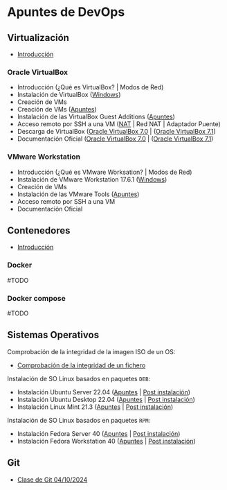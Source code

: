 # Apuntes de DevOps

## Virtualización

* [Introducción](./apuntes/virtualizacion/intro-virtualizacion.md)

### Oracle VirtualBox

* Introducción (¿Qué es VirtualBox? | Modos de Red)
* Instalación de VirtualBox ([Windows](./apuntes/virtualizacion/vbox7.4.1-install.md))
* Creación de VMs
* Creación de VMs ([Apuntes](./apuntes/virtualizacion/vbox-vm-create.md))
* Instalación de las VirtualBox Guest Additions ([Apuntes](./apuntes/virtualizacion/vbox-gas-install.md))
* Acceso remoto por SSH a una VM ([NAT](./apuntes/virtualizacion/vbox-ssh-access.md) | Red NAT | Adaptador Puente)
* Descarga de VirtualBox ([Oracle VirtualBox 7.0](https://www.virtualbox.org/wiki/Download_Old_Builds_7_0) | ([Oracle VirtualBox 7.1](https://www.virtualbox.org/wiki/Downloads))
* Documentación Oficial ([Oracle VirtualBox 7.0](https://docs.oracle.com/en/virtualization/virtualbox/7.0/user/index.html) | ([Oracle VirtualBox 7.1](https://docs.oracle.com/en/virtualization/virtualbox/7.1/user/index.html))

### VMware Workstation

* Introducción (¿Qué es VMware Worksation? | Modos de Red)
* Instalación de VMware Workstation 17.6.1 ([Windows](./apuntes/virtualizacion/vmware-workstation17.6.1-install.md))
* Creación de VMs
* Instalación de las VMware Tools ([Apuntes](./apuntes/virtualizacion/vmware-tools-install.md))
* Acceso remoto por SSH a una VM
* Documentación Oficial

## Contenedores

* [Introducción](./apuntes/virtualizacion/intro-contenedores.md)

### Docker

#TODO

### Docker compose

#TODO

## Sistemas Operativos

Comprobación de la integridad de la imagen ISO de un OS:

* [Comprobación de la integridad de un fichero](./apuntes/os/integrity-check.md)

Instalación de SO Linux basados en paquetes `DEB`:

* Instalación Ubuntu Server 22.04 ([Apuntes](./apuntes/os/ub-server22.04-install.md) | [Post instalación](./apuntes/os/ub-server22.04-post-install.md))
* Instalación Ubuntu Desktop 22.04 ([Apuntes](./apuntes/os/ub-desktop22.04-install.md) | [Post instalación](./apuntes/os/ub-desktop22.04-post-install.md))
* Instalación Linux Mint 21.3 ([Apuntes](./apuntes/os/linux-mint21.3-install.md) | [Post instalación](./apuntes/os/linux-mint21.3-post-install.md))

Instalación de SO Linux basados en paquetes `RPM`:

* Instalación Fedora Server 40 ([Apuntes](./apuntes/os/fd-server40-install.md) | [Post instalación](./apuntes/os/fd-server40-post-install.md))
* Instalación Fedora Workstation 40 ([Apuntes](./apuntes/os/fd-workstation40-install.md) | [Post instalación](./apuntes/os/fd-workstation40-post-install.md))

## Git

* [Clase de Git 04/10/2024](./apuntes/git/clase-git-20241003.md)
